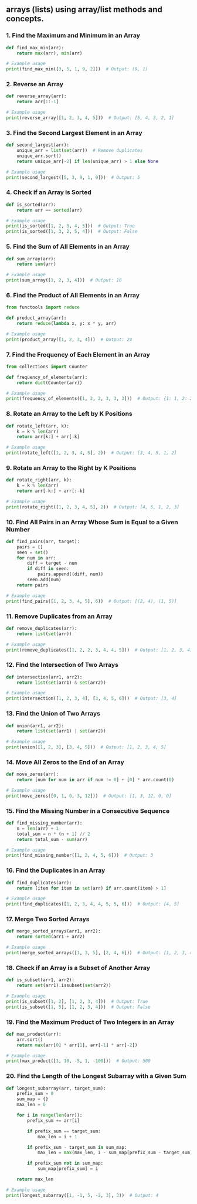 ##  arrays (lists) using array/list methods and concepts. 

### 1. **Find the Maximum and Minimum in an Array**
```python
def find_max_min(arr):
    return max(arr), min(arr)

# Example usage
print(find_max_min([3, 5, 1, 9, 2]))  # Output: (9, 1)
```

### 2. **Reverse an Array**
```python
def reverse_array(arr):
    return arr[::-1]

# Example usage
print(reverse_array([1, 2, 3, 4, 5]))  # Output: [5, 4, 3, 2, 1]
```

### 3. **Find the Second Largest Element in an Array**
```python
def second_largest(arr):
    unique_arr = list(set(arr))  # Remove duplicates
    unique_arr.sort()
    return unique_arr[-2] if len(unique_arr) > 1 else None

# Example usage
print(second_largest([5, 3, 9, 1, 9]))  # Output: 5
```

### 4. **Check if an Array is Sorted**
```python
def is_sorted(arr):
    return arr == sorted(arr)

# Example usage
print(is_sorted([1, 2, 3, 4, 5]))  # Output: True
print(is_sorted([1, 3, 2, 5, 4]))  # Output: False
```

### 5. **Find the Sum of All Elements in an Array**
```python
def sum_array(arr):
    return sum(arr)

# Example usage
print(sum_array([1, 2, 3, 4]))  # Output: 10
```

### 6. **Find the Product of All Elements in an Array**
```python
from functools import reduce

def product_array(arr):
    return reduce(lambda x, y: x * y, arr)

# Example usage
print(product_array([1, 2, 3, 4]))  # Output: 24
```

### 7. **Find the Frequency of Each Element in an Array**
```python
from collections import Counter

def frequency_of_elements(arr):
    return dict(Counter(arr))

# Example usage
print(frequency_of_elements([1, 2, 2, 3, 3, 3]))  # Output: {1: 1, 2: 2, 3: 3}
```

### 8. **Rotate an Array to the Left by K Positions**
```python
def rotate_left(arr, k):
    k = k % len(arr)
    return arr[k:] + arr[:k]

# Example usage
print(rotate_left([1, 2, 3, 4, 5], 2))  # Output: [3, 4, 5, 1, 2]
```

### 9. **Rotate an Array to the Right by K Positions**
```python
def rotate_right(arr, k):
    k = k % len(arr)
    return arr[-k:] + arr[:-k]

# Example usage
print(rotate_right([1, 2, 3, 4, 5], 2))  # Output: [4, 5, 1, 2, 3]
```

### 10. **Find All Pairs in an Array Whose Sum is Equal to a Given Number**
```python
def find_pairs(arr, target):
    pairs = []
    seen = set()
    for num in arr:
        diff = target - num
        if diff in seen:
            pairs.append((diff, num))
        seen.add(num)
    return pairs

# Example usage
print(find_pairs([1, 2, 3, 4, 5], 6))  # Output: [(2, 4), (1, 5)]
```

### 11. **Remove Duplicates from an Array**
```python
def remove_duplicates(arr):
    return list(set(arr))

# Example usage
print(remove_duplicates([1, 2, 2, 3, 4, 4, 5]))  # Output: [1, 2, 3, 4, 5]
```

### 12. **Find the Intersection of Two Arrays**
```python
def intersection(arr1, arr2):
    return list(set(arr1) & set(arr2))

# Example usage
print(intersection([1, 2, 3, 4], [3, 4, 5, 6]))  # Output: [3, 4]
```

### 13. **Find the Union of Two Arrays**
```python
def union(arr1, arr2):
    return list(set(arr1) | set(arr2))

# Example usage
print(union([1, 2, 3], [3, 4, 5]))  # Output: [1, 2, 3, 4, 5]
```

### 14. **Move All Zeros to the End of an Array**
```python
def move_zeros(arr):
    return [num for num in arr if num != 0] + [0] * arr.count(0)

# Example usage
print(move_zeros([0, 1, 0, 3, 12]))  # Output: [1, 3, 12, 0, 0]
```

### 15. **Find the Missing Number in a Consecutive Sequence**
```python
def find_missing_number(arr):
    n = len(arr) + 1
    total_sum = n * (n + 1) // 2
    return total_sum - sum(arr)

# Example usage
print(find_missing_number([1, 2, 4, 5, 6]))  # Output: 3
```

### 16. **Find the Duplicates in an Array**
```python
def find_duplicates(arr):
    return [item for item in set(arr) if arr.count(item) > 1]

# Example usage
print(find_duplicates([1, 2, 3, 4, 4, 5, 5, 6]))  # Output: [4, 5]
```

### 17. **Merge Two Sorted Arrays**
```python
def merge_sorted_arrays(arr1, arr2):
    return sorted(arr1 + arr2)

# Example usage
print(merge_sorted_arrays([1, 3, 5], [2, 4, 6]))  # Output: [1, 2, 3, 4, 5, 6]
```

### 18. **Check if an Array is a Subset of Another Array**
```python
def is_subset(arr1, arr2):
    return set(arr1).issubset(set(arr2))

# Example usage
print(is_subset([1, 2], [1, 2, 3, 4]))  # Output: True
print(is_subset([1, 5], [1, 2, 3, 4]))  # Output: False
```

### 19. **Find the Maximum Product of Two Integers in an Array**
```python
def max_product(arr):
    arr.sort()
    return max(arr[0] * arr[1], arr[-1] * arr[-2])

# Example usage
print(max_product([1, 10, -5, 1, -100]))  # Output: 500
```

### 20. **Find the Length of the Longest Subarray with a Given Sum**
```python
def longest_subarray(arr, target_sum):
    prefix_sum = 0
    sum_map = {}
    max_len = 0

    for i in range(len(arr)):
        prefix_sum += arr[i]

        if prefix_sum == target_sum:
            max_len = i + 1

        if prefix_sum - target_sum in sum_map:
            max_len = max(max_len, i - sum_map[prefix_sum - target_sum])

        if prefix_sum not in sum_map:
            sum_map[prefix_sum] = i

    return max_len

# Example usage
print(longest_subarray([1, -1, 5, -2, 3], 3))  # Output: 4
```
